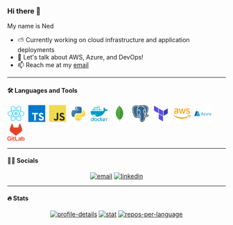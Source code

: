 ### Hi there 👋

<!--
**nedmorgan/nedmorgan** is a ✨ _special_ ✨ repository because its `README.md` (this file) appears on your GitHub profile.

Here are some ideas to get you started:

- 🔭 I’m currently working on ...
- 🌱 I’m currently learning ...
- 👯 I’m looking to collaborate on ...
- 🤔 I’m looking for help with ...
- 💬 Ask me about ...
- 📫 How to reach me: ...
- 😄 Pronouns: ...
- ⚡ Fun fact: ...
-->

My name is Ned

* ⛅ Currently working on cloud infrastructure and application deployments
* 💬 Let's talk about AWS, Azure, and DevOps!
* 📫 Reach me at my [email](mailto:nmorgan1987@gmail.com) 

---

#### 🛠 Languages and Tools

<div>
  <img src="https://github.com/devicons/devicon/blob/master/icons/react/react-original.svg" title="React" alt="React" width="40" height="40"/>&nbsp;
  <img src="https://github.com/devicons/devicon/blob/master/icons/typescript/typescript-original.svg" title="Typescript" alt="Typescript" width="40" height="40"/>&nbsp;
  <img src="https://github.com/devicons/devicon/blob/master/icons/javascript/javascript-original.svg" title="JavaScript" alt="JavaScript" width="40" height="40"/>&nbsp;
  <img src="https://github.com/devicons/devicon/blob/master/icons/python/python-original.svg" title="Python" alt="Python" width="40" height="40"/>&nbsp;
  <img src="https://github.com/devicons/devicon/blob/master/icons/docker/docker-plain-wordmark.svg" title="Docker" alt="Docker" width="40" height="40"/>&nbsp;
  <img src="https://github.com/devicons/devicon/blob/master/icons/mongodb/mongodb-original.svg" title="MongoDB" alt="MongoDB" width="40" height="40"/>&nbsp;
  <img src="https://github.com/devicons/devicon/blob/master/icons/postgresql/postgresql-original.svg" title="Postgresql" alt="Postgresql" width="40" height="40"/>&nbsp;
  <img src="https://github.com/devicons/devicon/blob/master/icons/terraform/terraform-original.svg" title="Terraform" alt="Terraform" width="40" height="40"/>&nbsp;
  <img src="https://github.com/devicons/devicon/blob/master/icons/amazonwebservices/amazonwebservices-plain-wordmark.svg" title="AWS" alt="AWS" width="40" height="40"/>&nbsp;
  <img src="https://github.com/devicons/devicon/blob/master/icons/azure/azure-original-wordmark.svg" title="Azure" alt="Azure" width="40" height="40"/>&nbsp;
  <img src="https://github.com/devicons/devicon/blob/master/icons/gitlab/gitlab-plain-wordmark.svg" title="Gitlab" alt="Gitlab" width="40" height="40"/>&nbsp;
</div>

---

#### 🙋‍♂️ Socials

<div id="badges" align="center">
  
  [![email](https://img.shields.io/badge/nmorgan1987@gmail.com-cyan?style=for-the-badge)](mailto:nmorgan1987@gmail.com)
  [![linkedin](https://img.shields.io/badge/LinkedIn-blue?style=for-the-badge&logo=linkedin&logoColor=white)](https://www.linkedin.com/in/nathanielpmorgan/)
</div>

---

#### 🔥 Stats

<div id="graphs" align="center">
  
  [![profile-details](https://github-profile-summary-cards.vercel.app/api/cards/profile-details?username=nedmorganmck&theme=dracula)](https://github.com/vn7n24fzkq/github-profile-summary-cards)
  [![stat](https://github-profile-summary-cards.vercel.app/api/cards/stats?username=nedmorganmck&theme=dracula)](https://github.com/vn7n24fzkq/github-profile-summary-cards)
  [![repos-per-language](https://github-profile-summary-cards.vercel.app/api/cards/repos-per-language?username=nedmorganmck&theme=dracula)](https://github.com/vn7n24fzkq/github-profile-summary-cards)
</div>


